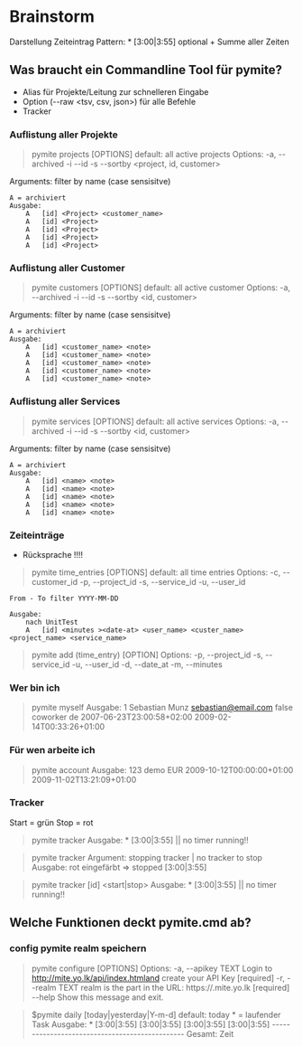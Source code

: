 # Brainstorm

Darstellung Zeiteintrag Pattern:
    *   [3:00|3:55] <Projekt> <Leistung> <Kommentar>
    optional + Summe aller Zeiten


## Was braucht ein Commandline Tool für pymite?

- Alias für Projekte/Leitung zur schnelleren Eingabe
- Option (--raw <tsv, csv, json>) für alle Befehle
- Tracker


### Auflistung aller Projekte
> pymite projects [OPTIONS] <name> default: all active projects
Options:
  -a, --archived
  -i --id
  -s --sortby <project, id, customer>

Arguments:
    filter by name (case sensisitve)

    A = archiviert
    Ausgabe:
        A   [id] <Project> <customer_name>
        A   [id] <Project>
        A   [id] <Project>
        A   [id] <Project>
        A   [id] <Project>


### Auflistung aller Customer
> pymite customers [OPTIONS] <name> default: all active customer
Options:
  -a, --archived
  -i --id
  -s --sortby <id, customer>

Arguments:
    filter by name (case sensisitve)

    A = archiviert
    Ausgabe:
        A   [id] <customer_name> <note>
        A   [id] <customer_name> <note>
        A   [id] <customer_name> <note>
        A   [id] <customer_name> <note>
        A   [id] <customer_name> <note>


### Auflistung aller Services
> pymite services [OPTIONS] <name> default: all active services
Options:
  -a, --archived
  -i --id
  -s --sortby <id, customer>

Arguments:
    filter by name (case sensisitve)

    A = archiviert
    Ausgabe:
        A   [id] <name> <note>
        A   [id] <name> <note>
        A   [id] <name> <note>
        A   [id] <name> <note>
        A   [id] <name> <note>


### Zeiteinträge
* Rücksprache !!!!

> pymite time_entries [OPTIONS] <name> default: all time entries
Options:
  -c, --customer_id
  -p, --project_id
  -s, --service_id
  -u, --user_id

    From - To filter YYYY-MM-DD

    Ausgabe:
        nach UnitTest
        A   [id] <minutes ><date-at> <user_name> <custer_name> <project_name> <service_name>

> pymite add (time_entry) [OPTION] <note>
Options:
    -p, --project_id
    -s, --service_id
    -u, --user_id
    -d, --date_at
    -m, --minutes



### Wer bin ich
> pymite myself
    Ausgabe:
       <id type="integer">1</id>
       <name>Sebastian Munz</name>
       <email>sebastian@email.com</email>
       <note></note>
       <archived type="boolean">false</archived>
       <role>coworker</role>
       <language>de</language>
       <created-at type="datetime">2007-06-23T23:00:58+02:00</created-at>
       <updated-at type="datetime">2009-02-14T00:33:26+01:00</updated-at>

### Für wen arbeite ich
> pymite account
    Ausgabe:
       <id type="integer">123</id>
       <name>demo</name>
       <title>Demo GmbH</title>
       <currency>EUR</currency>
       <created-at type="datetime">2009-10-12T00:00:00+01:00</created-at>
       <updated-at type="datetime">2009-11-02T13:21:09+01:00</updated-at>

### Tracker
Start = grün
Stop = rot

> pymite tracker
    Ausgabe: 
        *   [3:00|3:55] <Projekt> <Leistung> <Kommentar>
        || no timer running!!

> pymite tracker <stop>
    Argument:
        stopping tracker | no tracker to stop
    Ausgabe:
        rot eingefärbt => stopped [3:00|3:55] <Projekt> <Leistung> <Kommentar>


> pymite tracker [id] <start|stop>
    Ausgabe: 
        *   [3:00|3:55] <Projekt> <Leistung> <Kommentar>
        || no timer running!!




## Welche Funktionen deckt pymite.cmd ab?

### config pymite realm speichern
> pymite configure [OPTIONS]
Options:
  -a, --apikey TEXT  Login to http://mite.yo.lk/api/index.htmland create your
                     API Key  [required]
  -r, --realm TEXT   realm is the part in the URL: https://<realm>.mite.yo.lk
                     [required]
  --help             Show this message and exit.


> $pymite daily [today|yesterday|Y-m-d] default: today
    * = laufender Task
    Ausgabe:
        *   [3:00|3:55] <Projekt> <Leistung> <Kommentar>
            [3:00|3:55] <Projekt> <Leistung>
            [3:00|3:55] <Projekt> <Leistung>
            [3:00|3:55] <Projekt> <Leistung>
            -----------------------------------------------
            Gesamt: Zeit
